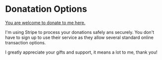# Donatation Options
[You are welcome to donate to me here.](https://r-neal-kelly.github.io/give-to-r-neal-kelly)

I'm using Stripe to process your donations safely ans securely. You don't have to sign up to use their service as they allow several standard online transaction options.

I greatly appreciate your gifts and support, it means a lot to me, thank you!
